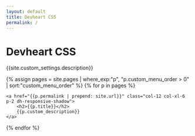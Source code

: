 ```yaml
---
layout: default
title: Devheart CSS
permalink: /
---
```



<h1>Devheart CSS</h1>
<p class="lead mb-2">{{site.custom_settings.description}}</p>

<div class="row mx-0">

{% assign pages = site.pages | where_exp:"p", "p.custom_menu_order > 0" | sort:"custom_menu_order" %}
{% for p in pages %}

    <a href="{{p.permalink | prepend: site.url}}" class="col-12 col-xl-6 p-2 dh-responsive-shadow">
        <h2>{{p.title}}</h2>
        {{p.custom_description}}
    </a>

{% endfor %}

</div>
